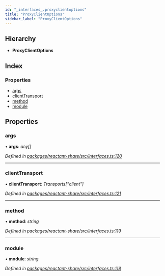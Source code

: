 ```yaml
---
id: "_interfaces_.proxyclientoptions"
title: "ProxyClientOptions"
sidebar_label: "ProxyClientOptions"
---
```


## Hierarchy

* **ProxyClientOptions**

## Index

### Properties

* [args](_interfaces_.proxyclientoptions.md#args)
* [clientTransport](_interfaces_.proxyclientoptions.md#clienttransport)
* [method](_interfaces_.proxyclientoptions.md#method)
* [module](_interfaces_.proxyclientoptions.md#module)

## Properties

###  args

• **args**: *any[]*

*Defined in [packages/reactant-share/src/interfaces.ts:120](https://github.com/unadlib/reactant/blob/950d72fe/packages/reactant-share/src/interfaces.ts#L120)*

___

###  clientTransport

• **clientTransport**: *Transports["client"]*

*Defined in [packages/reactant-share/src/interfaces.ts:121](https://github.com/unadlib/reactant/blob/950d72fe/packages/reactant-share/src/interfaces.ts#L121)*

___

###  method

• **method**: *string*

*Defined in [packages/reactant-share/src/interfaces.ts:119](https://github.com/unadlib/reactant/blob/950d72fe/packages/reactant-share/src/interfaces.ts#L119)*

___

###  module

• **module**: *string*

*Defined in [packages/reactant-share/src/interfaces.ts:118](https://github.com/unadlib/reactant/blob/950d72fe/packages/reactant-share/src/interfaces.ts#L118)*
